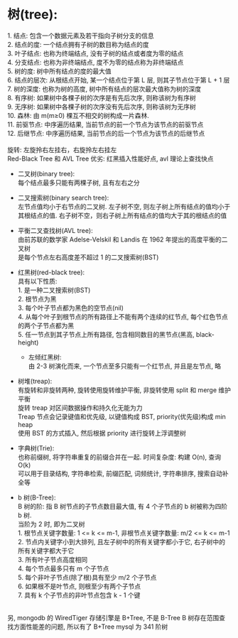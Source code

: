 # 树(tree):  
1\. 结点: 包含一个数据元素及若干指向子树分支的信息  
2\. 结点的度: 一个结点拥有子树的数目称为结点的度  
3\. 叶子结点: 也称为终端结点, 没有子树的结点或者度为零的结点  
4\. 分支结点: 也称为非终端结点, 度不为零的结点称为非终端结点  
5\. 树的度: 树中所有结点的度的最大值  
6\. 结点的层次: 从根结点开始, 某一个结点位于第 L 层, 则其子节点位于第 L + 1 层  
7\. 树的深度: 也称为树的高度, 树中所有结点的层次最大值称为树的深度  
8\. 有序树: 如果树中各棵子树的次序是有先后次序, 则称该树为有序树  
9\. 无序树: 如果树中各棵子树的次序没有先后次序, 则称该树为无序树  
10\. 森林: 由 m(m≥0) 棵互不相交的树构成一片森林.   
11\. 前驱节点: 中序遍历结果, 当前节点的前一个节点为该节点的前驱节点  
12\. 后继节点: 中序遍历结果, 当前节点的后一个节点为该节点的后继节点  
<br />
旋转: 左旋拎右左挂右，右旋拎左右挂左  
Red-Black Tree 和 AVL Tree 优劣: 红黑插入性能好点, avl 理论上查找快点  

- 二叉树(binary tree):  
每个结点最多只能有两棵子树, 且有左右之分  

- 二叉搜索树(binary search tree):  
左节点值均小于右节点的二叉树. 左子树不空, 则左子树上所有结点的值均小于其根结点的值. 右子树不空，则右子树上所有结点的值均大于其的根结点的值  

- 平衡二叉查找树(AVL tree):  
由前苏联的数学家 Adelse-Velskil 和 Landis 在 1962 年提出的高度平衡的二叉树  
是每个节点左右高度差不超过 1 的二叉搜索树(BST)  

- 红黑树(red-black tree):  
具有以下性质:  
1\. 是一种二叉搜索树(BST)  
2\. 根节点为黑  
3\. 每个叶子节点都为黑色的空节点(nil)  
4\. 从每个叶子到根节点的所有路径上不能有两个连续的红节点, 每个红色节点的两个子节点都为黑  
5\. 任一节点到其子节点上所有路径, 包含相同数目的黑节点(黑高, black-height)  
    - 左倾红黑树:  
    由 2-3 树演化而来, 一个节点至多只能有一个红节点, 并且是左节点, 略  

- 树堆(treap):  
有旋转和非旋转两种, 旋转使用旋转维护平衡, 非旋转使用 split 和 merge 维护平衡  
旋转 treap 对区间数据操作和持久化无能为力  
Treap 节点会记录键值和优先级, 以键值构成 BST, priority(优先级)构成 min heap  
使用 BST 的方式插入, 然后根据 priority 进行旋转上浮调整树  

- 字典树(Trie):  
也称前缀树, 将字符串重复的前缀合并在一起. 时间复杂度: 构建 O(n), 查询 O(k)  
可以用于目录结构, 字符串检索, 前缀匹配, 词频统计, 字符串排序, 搜索自动补全等  

- b 树(B-Tree):  
B 树的阶: 指 B 树节点的子节点数目最大值, 有 4 个子节点的 b 树被称为四阶 b 树.  
当阶为 2 时, 即为二叉树  
1\. 根节点关键字数量: 1 <= k <= m-1, 非根节点关键字数量: m/2 <= k <= m-1  
2\. 节点内关键字小到大排列, 且左子树中的所有关键字都小于它, 右子树中的所有关键字都大于它  
3\. 所有叶子节点高度相同  
4\. 每个节点最多只有 m 个子节点  
5\. 每个非叶子节点(除了根)具有至少 m/2 个子节点  
6\. 如果根不是叶节点, 则根至少有两个子节点  
7\. 具有 k 个子节点的非叶节点包含 k - 1 个键  
<br />
另, mongodb 的 WiredTiger 存储引擎是 B+Tree, 不是 B-Tree  
B 树存在范围查找方面性能差的问题, 所以有了 B+Tree  
mysql 为 341 阶树  
